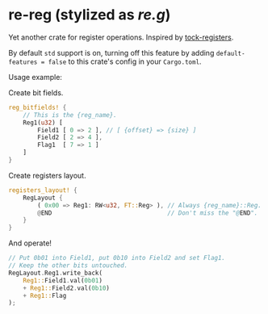 # re-reg (stylized as _re.g_)

Yet another crate for register operations. Inspired by [tock-registers](https://github.com/tock/tock/tree/master/libraries/tock-register-interface).

By default `std` support is on, turning off this feature by adding `default-features = false` to this crate's config in your `Cargo.toml`.

Usage example:

Create bit fields.

```rust
reg_bitfields! {
    // This is the {reg_name}.
    Reg1(u32) [
        Field1 [ 0 => 2 ], // [ {offset} => {size} ]
        Field2 [ 2 => 4 ],
        Flag1  [ 7 => 1 ]
    ]
}
```

Create registers layout.

```rust
registers_layout! {
    RegLayout {
        ( 0x00 => Reg1: RW<u32, FT::Reg> ), // Always {reg_name}::Reg.
        @END                                // Don't miss the "@END".
    }
}
```

And operate!

```rust
// Put 0b01 into Field1, put 0b10 into Field2 and set Flag1.
// Keep the other bits untouched.
RegLayout.Reg1.write_back(
    Reg1::Field1.val(0b01)
    + Reg1::Field2.val(0b10)
    + Reg1::Flag
);
```
